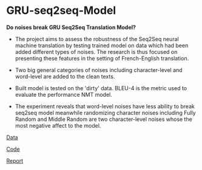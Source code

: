 # GRU-seq2seq-Model
**Do noises break GRU Seq2Seq Translation Model?**

- The project aims to assess the robustness of the Seq2Seq neural machine translation by testing trained model on data which had been added different types of noises. The research is thus focused on presenting these features in the setting of French-English translation. 

- Two big general categories of noises including character-level and word-level are added to the clean texts. 

- Built model is tested on the 'dirty' data. BLEU-4 is the metric used to evaluate the performance NMT model. 

- The experiment reveals that word-level noises have less ability to break seq2seq model meanwhile randomizing character noises including Fully Random and Middle Random are two character-level noises whose the most negative affect to the model.  

[Data](https://drive.google.com/drive/folders/1RItIHESxFAYdWY2DQ-kmnRz2soOQh7zE?usp=sharing)

[Code](https://github.com/jyanqa/GRU-seq2seq-Model/blob/main/final/code_seq2seq/seq2seq_RNN.ipynb)

[Report](https://github.com/jyanqa/GRU-seq2seq-Model/blob/main/final/Noises_and_Seq2seqRNN_NMT.pdf)
